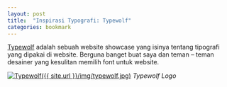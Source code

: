 ```yaml
---
layout: post
title:  "Inspirasi Typografi: Typewolf"
categories: bookmark
---
```


[Typewolf][typewolf] adalah sebuah website showcase yang isinya tentang tipografi yang dipakai di website. Berguna banget buat saya dan teman – teman desainer yang kesulitan memilih font untuk website.

[![Typewolf]({{ site.url }}/img/typewolf.jpg)](https://typewolf.com)
*Typewolf Logo*

[typewolf]: https://typewolf.com
